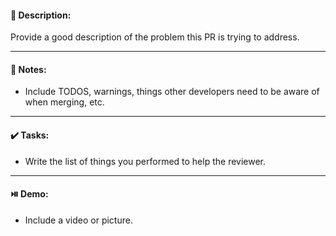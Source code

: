 #### :page_facing_up: Description:

Provide a good description of the problem this PR is trying to address.

---

#### :pushpin: Notes:

* Include TODOS, warnings, things other developers need to be aware of when merging, etc.

---

#### :heavy_check_mark: Tasks:

* Write the list of things you performed to help the reviewer.

---

#### :play_or_pause_button: Demo:
* Include a video or picture.
